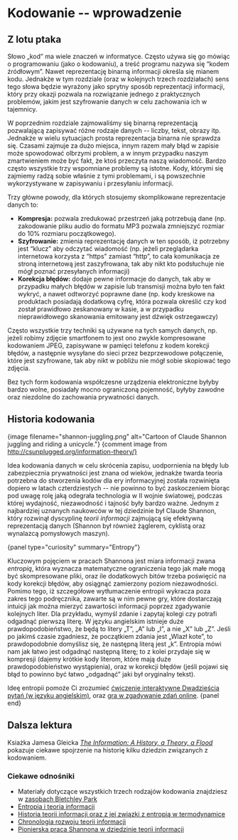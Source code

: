 # Kodowanie -- wprowadzenie

## Z lotu ptaka

Słowo „kod” ma wiele znaczeń w informatyce. Często używa się go mówiąc o programowaniu (jako o kodowaniu), a treść programu nazywa się “kodem źródłowym”. Nawet reprezentację binarną informacji określa się mianem kodu. Jednakże w tym rozdziale (oraz w kolejnych trzech rozdziałach) sens tego słowa będzie wyrażony jako sprytny sposób reprezentacji informacji, który przy okazji pozwala na rozwiązanie jednego z praktycznych problemów, jakim jest szyfrowanie danych w celu zachowania ich w tajemnicy.

W poprzednim rozdziale zajmowaliśmy się binarną reprezentacją pozwalającą zapisywać różne rodzaje danych -- liczby, tekst, obrazy itp. Jednakże w wielu sytuacjach prosta reprezentacja binarna nie sprawdza się. Czasami zajmuje za dużo miejsca, innym razem mały błąd w zapisie może spowodować olbrzymi problem, a w innym przypadku naszym zmartwieniem może być fakt, że ktoś przeczyta naszą wiadomość. Bardzo często wszystkie trzy wspomniane problemy są istotne. Kody, którymi się zajmiemy radzą sobie właśnie z tymi problemami, i są powszechnie wykorzystywane w zapisywaniu i przesyłaniu informacji.

Trzy główne powody, dla których stosujemy skomplikowane reprezentacje danych to:
- **Kompresja:** pozwala zredukować przestrzeń jaką potrzebują dane (np. zakodowanie pliku audio do formatu MP3 pozwala zmniejszyć rozmiar do 10% rozmiaru początkowego).
- **Szyfrowanie:** zmienia reprezentację danych w ten sposób, iż potrzebny jest “klucz” aby odczytać wiadomość (np. jeżeli przeglądarka internetowa korzysta z “https” zamiast “http”, to cała komunikacja ze stroną internetową jest zaszyfrowana, tak aby nikt kto podsłuchuje nie mógł poznać przesyłanych informacji)
- **Korekcja błędów:** dodaje pewne informacje do danych, tak aby w przypadku małych błędów w zapisie lub transmisji można było ten fakt wykryć, a nawet odtworzyć poprawne dane (np. kody kreskowe na produktach posiadają dodatkową cyfrę, która pozwala określić czy kod został prawidłowo zeskanowany w kasie, a w przypadku nieprawidłowego skanowania emitowany jest dźwięk ostrzegawczy)

Często wszystkie trzy techniki są używane na tych samych danych, np. jeżeli robimy zdjęcie smartfonem to jest ono zwykle kompresowane kodowaniem JPEG, zapisywane w pamięci telefonu z kodem korekcji błędów, a następnie wysyłane do sieci przez bezprzewodowe połączenie, które jest szyfrowane, tak aby nikt w pobliżu nie mógł sobie skopiować tego zdjęcia.

Bez tych form kodowania współczesne urządzenia elektroniczne byłyby bardzo wolne, posiadały mocno ograniczoną pojemność, byłyby zawodne oraz niezdolne do zachowania prywatności danych.

## Historia kodowania

{image filename="shannon-juggling.png" alt="Cartoon of Claude Shannon juggling and riding a unicycle."}
{comment image from http://csunplugged.org/information-theory/}

Idea kodowania danych w celu skrócenia zapisu, uodpornienia na błędy lub zabezpiecznia prywatności jest znana od wieków, jednakże twarda teoria potrzebna do stworzenia kodów dla ery informacyjnej została rozwinięta dopiero w latach czterdziestych -- nie powinno to być zaskoczeniem biorąc pod uwagę rolę jaką odegrała technologia w II wojnie światowej, podczas której wydajność, niezawodność i tajność były bardzo ważne. Jednym z najbardziej uznanych naukowców w tej dziedzinie był Claude Shannon, który rozwinął dyscyplinę *teorii informacji* zajmującą się efektywną reprezentacją danych (Shannon był również żąglerem, cyklistą oraz wynalazcą pomysłowych maszyn).


{panel type="curiosity" summary="Entropy"}

Kluczowym pojęciem w pracach Shannona jest miara informacji zwana *entropią*, która wyznacza matematyczne ograniczenia tego jak małe mogą być skompresowane pliki, oraz ile dodatkowych bitów trzeba poświęcić na kody korekcji błędów, aby osiągnąć zamierzony poziom niezawodności. Pomimo tego, iż szczegółowe wytłumaczenie entropii wykracza poza zakres tego podręcznika, zawarte są w nim pewne gry, które dostarczają intuicji jak można mierzyć zawartości informacji poprzez zgadywanie kolejnych liter. Dla przykładu, wymyśl zdanie i zapytaj kolegi czy potrafi odgadnąć pierwszą literę. W języku angielskim istnieje duże prawdopodobieństwo, że będą to litery „T”, „A” lub „I”, a nie „X” lub „Z”. Jeśli po jakimś czasie zgadniesz, że początkiem zdania jest „Wlazł kote”, to prawdopodobnie domyślisz się, że następną literą jest „k”. Entropia mówi nam jak łatwo jest odgadnąć następną literę; to z kolei przydaje się w kompresji (dajemy krótkie kody literom, które mają duże prawdopodobieństwo wystąpienia), oraz w korekcji błędów (jeśli pojawi się błąd to powinno być łatwo „odgadnąć” jaki był oryginalny tekst).

Ideę entropii pomoże Ci zrozumieć
[ćwiczenie interaktywne Dwadzieścia pytań (w języku angielskim)](http://csunplugged.org/information-theory),
oraz [gra w zgadywanie zdań online](http://www.math.ucsd.edu/~crypto/java/ENTROPY).
{panel end}

## Dalsza lektura

Ksiażka Jamesa Gleicka [*The Information: A History, a Theory, a Flood*](http://www.amazon.com/The-Information-History-Theory-Flood/dp/1400096235) pokazuje ciekawe spojrzenie na historię kilku dziedzin związanych z kodowaniem.

### Ciekawe odnośniki

- Materiały dotyczące wszystkich trzech rodzajów kodowania znajdziesz w [zasobach Bletchley Park](http://www.cimt.org.uk/resources/codes/index.htm)
- [Entropia i teoria informacji](https://en.wikipedia.org/wiki/Entropy_(information_theory))
- [Historia teorii informacji oraz z jej związki z entropią w termodynamice](https://en.wikipedia.org/wiki/History_of_entropy#Information_theory)
- [Chronologia rozwoju teorii informacji](https://en.wikipedia.org/wiki/Timeline_of_information_theory)
- [Pionierska praca Shannona w dziedzinie teorii informacji](https://en.wikipedia.org/wiki/A_Mathematical_Theory_of_Communication)

